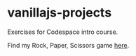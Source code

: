 # vanillajs-projects
Exercises for Codespace intro course.

Find my Rock, Paper, Scissors game [here](https://github.com/KiritoCalgeta/rock-paper-scissors/blob/main/README.md).
